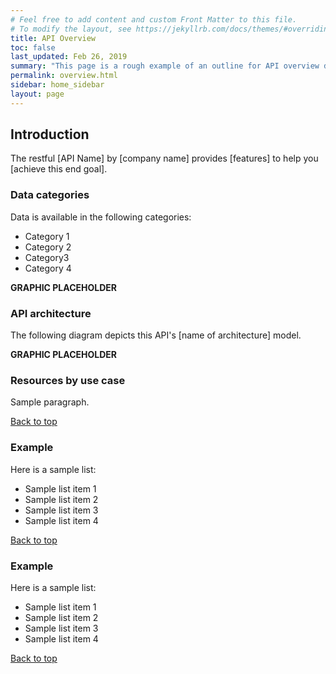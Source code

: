 ```yaml
---
# Feel free to add content and custom Front Matter to this file.
# To modify the layout, see https://jekyllrb.com/docs/themes/#overriding-theme-defaults
title: API Overview
toc: false
last_updated: Feb 26, 2019
summary: "This page is a rough example of an outline for API overview documentation. This is an experiment to test publishing tools. The content is just theoretical placeholder text."
permalink: overview.html
sidebar: home_sidebar
layout: page
---
```


## Introduction

The restful [API Name] by [company name] provides [features] to help you [achieve this end goal]. 

### Data categories

Data is available in the following categories:
* Category 1
* Category 2
* Category3
* Category 4

**GRAPHIC PLACEHOLDER**



### API architecture

The following diagram depicts this API's [name of architecture] model.

**GRAPHIC PLACEHOLDER**

### Resources by use case

Sample paragraph.


[Back to top](#overview)


### Example

Here is a sample list:

* Sample list item 1
* Sample list item 2
* Sample list item 3
* Sample list item 4


[Back to top](#overview)

### Example

Here is a sample list:

* Sample list item 1
* Sample list item 2
* Sample list item 3
* Sample list item 4


[Back to top](#overview)


